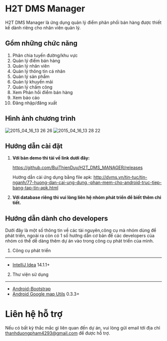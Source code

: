 H2T DMS Manager
===============
H2T DMS Manager là ứng dụng quản lý điểm phân phối bán hàng được thiết kế dành riêng cho nhân viên quản lý.

## Gồm những chức năng

 1. Phân chia tuyến đường/khu vực
 2. Quản lý điểm bán hàng
 3. Quản lý nhân viên
 4. Quản lý thông tin cá nhân
 5. Quản lý sản phẩm
 6. Quản lý khuyến mãi
 7. Quản lý chấm công
 8. Xem Phản hồi điểm bán hàng
 9. Xem báo cáo
 10. Đăng nhập/đăng xuất

## Hình ảnh chương trình
![2015_04_16_13 26 26](https://cloud.githubusercontent.com/assets/11812919/7176642/6a07142e-e44a-11e4-8915-9c61dcf73c05.png)
![2015_04_16_13 28 22](https://cloud.githubusercontent.com/assets/11812919/7176641/6a068c3e-e44a-11e4-86d6-e4db627cd608.png)

## Hướng dẫn cài đặt
 1. **Với bản demo thì tải về link dưới đây:**

    https://github.com/BuiThienDuy/H2T_DMS_MANAGER/releases
    
    Hướng dẫn cài ứng dụng bằng file apk: http://dvms.vn/tin-tuc/tin-nganh/77-huong-dan-cai-ung-dung,-phan-mem-cho-android-truc-tiep-bang-tap-tin-apk.html

 2. **Với database riêng thì vui lòng liên hệ nhóm phát triển để biết thêm chi tiết.** 


## Hướng dẫn dành cho developers
Dưới đây là một số thông tin về các tài nguyên,công cụ mà nhóm dùng để phát triển, ngoài ra còn có 1 số hướng dẫn cơ bản để các developers của nhóm có thể dễ dàng thêm dự án vào trong công cụ phát triển của mình.

1. Công cụ phát triển
---------------------
* [IntelliJ Idea](https://www.jetbrains.com/idea/) 14.1.1+

2. Thư viện sử dụng
-------------------
* [Android-Bootstrap](https://github.com/Bearded-Hen/Android-Bootstrap) 
* [Android Google map Utils](https://github.com/googlemaps/android-maps-utils) 0.3.3+


Liên hệ hỗ trợ
===============
Nếu có bất kỳ thắc mắc gì liên quan đến dự án, vui lòng gửi email tới địa chỉ thanhduongpham4293@gmail.com để được hỗ trợ.
